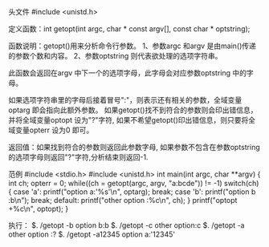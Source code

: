 头文件 #include <unistd.h>

定义函数：int getopt(int argc, char * const argv[], const char * optstring);

函数说明：getopt()用来分析命令行参数。
1、参数argc 和argv 是由main()传递的参数个数和内容。
2、参数optstring 则代表欲处理的选项字符串。

此函数会返回在argv 中下一个的选项字母，此字母会对应参数optstring 中的字母。

如果选项字符串里的字母后接着冒号":"，则表示还有相关的参数，全域变量optarg 即会指向此额外参数。
如果getopt()找不到符合的参数则会印出错信息，并将全域变量optopt 设为"?"字符, 如果不希望getopt()印出错信息，则只要将全域变量opterr 设为0 即可。

返回值：如果找到符合的参数则返回此参数字母, 如果参数不包含在参数optstring 的选项字母则返回"?"字符,分析结束则返回-1.

范例
#include <stdio.h>
#include <unistd.h>
int main(int argc, char **argv)
{
   int ch;
   opterr = 0;
   while((ch = getopt(argc, argv, "a:bcde")) != -1)
   switch(ch)
   {
      case 'a':
         printf("option a:'%s'\n", optarg);  break;
      case 'b':
         printf("option b :b\n");  break;
      default:
         printf("other option :%c\n", ch);
   }
   printf("optopt +%c\n", optopt);
}

执行：
$. /getopt -b
option b:b
$. /getopt -c
other option:c
$. /getopt -a
other option :?
$. /getopt -a12345
option a:'12345'